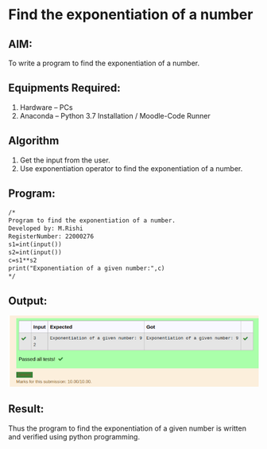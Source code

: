 # Find the exponentiation of a number

## AIM:
To write a program to find the exponentiation of a number.

## Equipments Required:
1. Hardware – PCs
2. Anaconda – Python 3.7 Installation / Moodle-Code Runner

## Algorithm
1. Get the input from the user.
2. Use exponentiation operator to find the exponentiation of a number.

## Program:
```
/*
Program to find the exponentiation of a number.
Developed by: M.Rishi
RegisterNumber: 22000276
s1=int(input())
s2=int(input())
c=s1**s2
print("Exponentiation of a given number:",c)
*/
```

## Output:
![exponentiation of a number](/eponential.png)


## Result:
Thus the program to find the exponentiation of a given number is written and verified using python programming.
